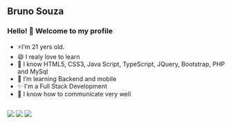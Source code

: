 <!--
### Hi there! 👋 Welcome to my profile

**BrunoVini/BrunoVini** is a ✨ _special_ ✨ repository because its `README.md` (this file) appears on your GitHub profile.

Here are some ideas to get you started:

- 🔭 I’m currently working on ...
- 🌱 I’m currently learning ...
- 👯 I’m looking to collaborate on ...
- 🤔 I’m looking for help with ...
- 💬 Ask me about ...
- 📫 How to reach me: ...
- 😄 Pronouns: ...
- ⚡ Fun fact: ...
-->

## Bruno Souza 

### Hello! 👋 Welcome to my profile

 - ⚡I'm 21 yers old. 
 - 😄 I realy love to learn
 - 🔭 I know HTML5, CSS3, Java Script, TypeScript, JQuery, Bootstrap, PHP and MySql
 - 🌱 I’m learning Backend and mobile
 - ✨ I'm a Full Stack Development
 - 💬 I know how to communicate very well
  <!--
<div align="center">
  <a href="https://github.com/BrunoVini">
  <img height="180em" src="https://github-readme-stats.vercel.app/api?username=BrunoVini&show_icons=true&theme=dracula&include_all_commits=true&count_private=true"/>
  <img height="180em" src="https://github-readme-stats.vercel.app/api/top-langs/?username=BrunoVini&layout=compact&langs_count=7&theme=dracula"/>
</div>
 
 <div style="display: inline_block"><br>
  <img align="center" alt="Bruno-HTML" height="30" width="40" src="https://raw.githubusercontent.com/devicons/devicon/master/icons/html5/html5-original.svg">
  <img align="center" alt="Bruno-CSS" height="30" width="40" src="https://raw.githubusercontent.com/devicons/devicon/master/icons/css3/css3-original.svg">
  <img align="center" alt="Bruno-Bootstrap" height="30" width="40" src="https://cdn.jsdelivr.net/gh/devicons/devicon/icons/bootstrap/bootstrap-plain-wordmark.svg">
  <img align="center" alt="Bruno-Js" height="30" width="40" src="https://raw.githubusercontent.com/devicons/devicon/master/icons/javascript/javascript-plain.svg">
  <img align="center" alt="Bruno-jQuery" height="30" width="40" src="https://cdn.jsdelivr.net/gh/devicons/devicon/icons/jquery/jquery-plain-wordmark.svg" />
  <img align="center" alt="Bruno-PHP" height="30" width="40" src="https://cdn.jsdelivr.net/gh/devicons/devicon/icons/php/php-plain.svg">
  <img align="center" alt="Bruno-MySQLP" height="30" width="40" src="https://cdn.jsdelivr.net/gh/devicons/devicon/icons/mysql/mysql-original-wordmark.svg" />
 <img align="right" alt="Bruno-pic" height="150" style="border-radius:50px;" src="https://media.discordapp.net/attachments/639956127056134178/890373478988013628/Publicacoes_Instagram_1_1.png?width=676&height=676">
</div> -->

 ##
 <a href="https://www.linkedin.com/in/brunovini04/" target="_blank"><img src="https://img.shields.io/badge/-LinkedIn-%230077B5?style=for-the-badge&logo=linkedin&logoColor=white" target="_blank"></a> 
 <a href = "mailto:brunoluz858@gmail.com"><img src="https://img.shields.io/badge/-Gmail-D14836?style=for-the-badge&logo=gmail&logoColor=white" target="_blank"></a>
 <a href = "https://t.me/brunoviniuser"><img src="https://img.shields.io/badge/Telegram-2CA5E0?style=for-the-badge&logo=telegram&logoColor=white" target="_blank"></a>

